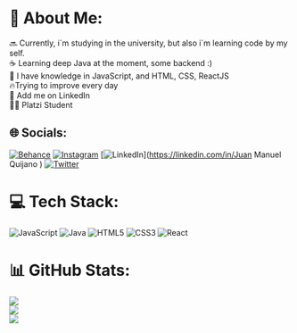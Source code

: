 # 💫 About Me:
🔜 Currently, i´m studying in the university, but also i´m learning code by my self.<br>☕ Learning deep Java at the moment, some backend :)<br>🧠 I have knowledge in JavaScript, and HTML, CSS,  ReactJS<br>🔥Trying to improve every day<br>💼 Add me on LinkedIn<br>👨‍🎓 Platzi Student 


## 🌐 Socials:
[![Behance](https://img.shields.io/badge/Behance-1769ff?logo=behance&logoColor=white)](https://behance.net/JuanMa) [![Instagram](https://img.shields.io/badge/Instagram-%23E4405F.svg?logo=Instagram&logoColor=white)](https://instagram.com/juanmquijano_) [![LinkedIn](https://img.shields.io/badge/LinkedIn-%230077B5.svg?logo=linkedin&logoColor=white)](https://linkedin.com/in/Juan Manuel Quijano ) [![Twitter](https://img.shields.io/badge/Twitter-%231DA1F2.svg?logo=Twitter&logoColor=white)](https://twitter.com/JuanQuijano_) 

# 💻 Tech Stack:
![JavaScript](https://img.shields.io/badge/javascript-%23323330.svg?style=for-the-badge&logo=javascript&logoColor=%23F7DF1E) ![Java](https://img.shields.io/badge/java-%23ED8B00.svg?style=for-the-badge&logo=java&logoColor=white) ![HTML5](https://img.shields.io/badge/html5-%23E34F26.svg?style=for-the-badge&logo=html5&logoColor=white) ![CSS3](https://img.shields.io/badge/css3-%231572B6.svg?style=for-the-badge&logo=css3&logoColor=white) ![React](https://img.shields.io/badge/react-%2320232a.svg?style=for-the-badge&logo=react&logoColor=%2361DAFB)
# 📊 GitHub Stats:
![](https://github-readme-stats.vercel.app/api?username=Juanquijano0&theme=dark&hide_border=false&include_all_commits=false&count_private=false)<br/>
![](https://github-readme-streak-stats.herokuapp.com/?user=Juanquijano0&theme=dark&hide_border=false)<br/>
![](https://github-readme-stats.vercel.app/api/top-langs/?username=Juanquijano0&theme=dark&hide_border=false&include_all_commits=false&count_private=false&layout=compact)
